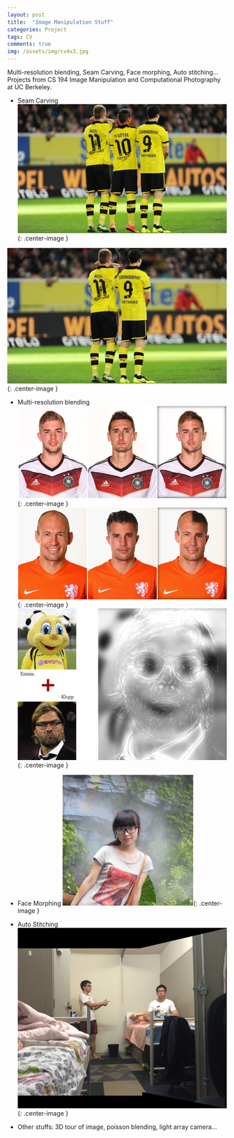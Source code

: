 ```yaml
---
layout: post
title:  "Image Manipulation Stuff"
categories: Project
tags: CV
comments: true
img: /assets/img/cv4x3.jpg
---
```

Multi-resolution blending, Seam Carving, Face morphing, Auto stitching... Projects from CS 194 Image Manipulation and Computational Photography at UC Berkeley.
<!--more-->

* Seam Carving
![](/assets/img/cv/reus.jpg){: .center-image }

![](/assets/img/cv/reus_remove_enlarged.jpg){: .center-image }

* Multi-resolution blending
![](/assets/img/cv/kk.png){: .center-image }
![](/assets/img/cv/rf.png){: .center-image }
![](/assets/img/cv/display.jpg){: .center-image }

* Face Morphing
![](/assets/img/cv/hx_morph.gif){: .center-image }

* Auto Stitching
![](/assets/img/cv/ssss_auto.jpg){: .center-image }

* Other stuffs: 3D tour of image, poisson blending, light array camera...
